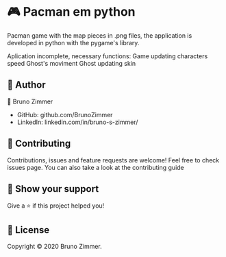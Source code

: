 # :video_game: Pacman em python 
Pacman game with the map pieces in .png files, the application is developed in python with the pygame's library.

Aplication incomplete, necessary functions:
Game updating characters speed
Ghost's moviment
Ghost updating skin

## 👤 Author
:man: Bruno Zimmer
- GitHub: github.com/BrunoZimmer
- LinkedIn: linkedin.com/in/bruno-s-zimmer/
## 🤝 Contributing
Contributions, issues and feature requests are welcome!
Feel free to check issues page. You can also take a look at the contributing guide

## :star2: Show your support
Give a ⭐️ if this project helped you!

## 📝 License
Copyright © 2020 Bruno Zimmer.


<!-- 
## 🏠 Homepage
✨ Demo
Install
pip3 install markdown-readme-generator
Usage
mrgenerator-cli
Run tests
python3 run.py 
-->
